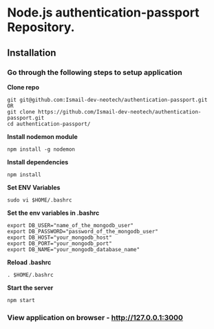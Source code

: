 # Node.js authentication-passport Repository.

## Installation

### Go through the following steps to setup application

**Clone repo**
```
git git@github.com:Ismail-dev-neotech/authentication-passport.git
OR
git clone https://github.com/Ismail-dev-neotech/authentication-passport.git
cd authentication-passport/
```

**Install nodemon module**
```
npm install -g nodemon
```

**Install dependencies**
```
npm install
```

**Set ENV Variables**
```
sudo vi $HOME/.bashrc
```
**Set the env variables in .bashrc**
```
export DB_USER="name_of_the_mongodb_user"
export DB_PASSWORD="password_of_the_mongodb_user"
export DB_HOST="your_mongodb_host"
export DB_PORT="your_mongodb_port"
export DB_NAME="your_mongodb_database_name"
```
**Reload .bashrc**
```
. $HOME/.bashrc
```

**Start the server**
```
npm start
```

### View application on browser - http://127.0.0.1:3000
